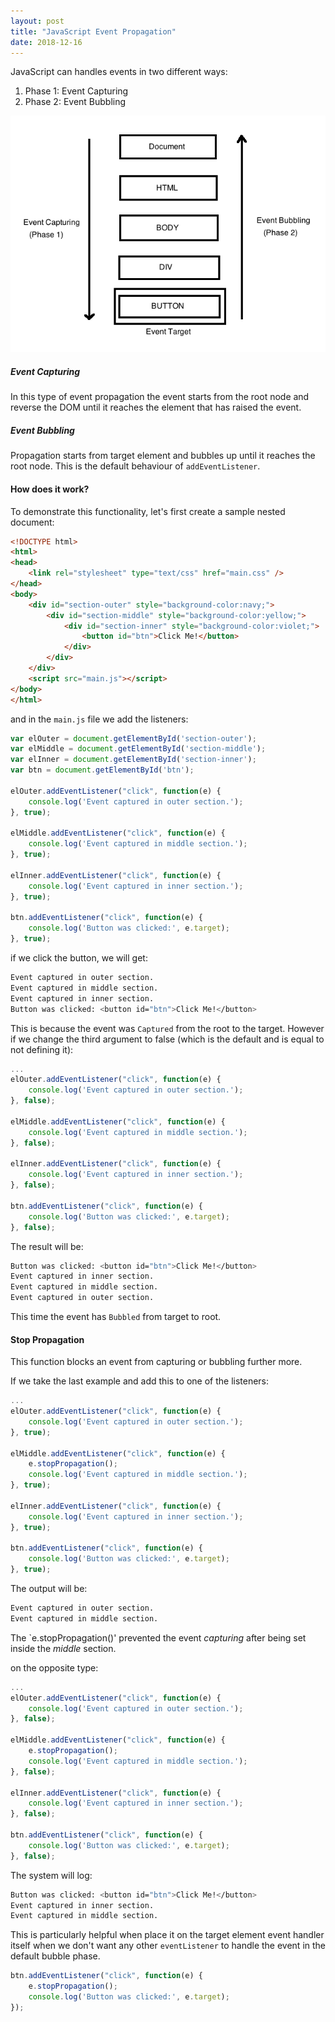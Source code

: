 ```yaml
---
layout: post
title: "JavaScript Event Propagation"
date: 2018-12-16
---
```


JavaScript can handles events in two different ways:
1. Phase 1: Event Capturing
2. Phase 2: Event Bubbling

<img src="/assets/images/js-event-capture-bubble.png" alt="Event Bubbling and Event Capturing (https://medium.com/@vsvaibhav2016/event-bubbling-and-event-capturing-in-javascript-6ff38bec30e)" />

<!--more-->

##### Event Capturing
In this type of event propagation the event starts from the root node and reverse the DOM until it reaches the element that has raised the event. 

##### Event Bubbling
Propagation starts from target element and bubbles up until it reaches the root node. This is the default behaviour of `addEventListener`.

#### How does it work?
To demonstrate this functionality, let's first create a sample nested document:

```html
<!DOCTYPE html>
<html>
<head>   
    <link rel="stylesheet" type="text/css" href="main.css" />
</head>
<body>
    <div id="section-outer" style="background-color:navy;">
        <div id="section-middle" style="background-color:yellow;">
            <div id="section-inner" style="background-color:violet;">
                <button id="btn">Click Me!</button>
            </div>
        </div>
    </div>
    <script src="main.js"></script>
</body>
</html>
```

and in the `main.js` file we add the listeners:

```javascript
var elOuter = document.getElementById('section-outer');
var elMiddle = document.getElementById('section-middle');
var elInner = document.getElementById('section-inner');
var btn = document.getElementById('btn');

elOuter.addEventListener("click", function(e) {
    console.log('Event captured in outer section.');    
}, true);

elMiddle.addEventListener("click", function(e) {
    console.log('Event captured in middle section.');  
}, true);

elInner.addEventListener("click", function(e) {
    console.log('Event captured in inner section.');  
}, true);

btn.addEventListener("click", function(e) {
    console.log('Button was clicked:', e.target);
}, true);
```

if we click the button, we will get:

```bash
Event captured in outer section.
Event captured in middle section.
Event captured in inner section.
Button was clicked: <button id=​"btn">​Click Me!​</button>​
```

This is because the event was `Captured` from the root to the target.
However if we change the third argument to false (which is the default and is equal to not defining it):

```javascript
...
elOuter.addEventListener("click", function(e) {
    console.log('Event captured in outer section.');    
}, false);

elMiddle.addEventListener("click", function(e) {
    console.log('Event captured in middle section.');  
}, false);

elInner.addEventListener("click", function(e) {
    console.log('Event captured in inner section.');  
}, false);

btn.addEventListener("click", function(e) {
    console.log('Button was clicked:', e.target);
}, false);
```

The result will be:

```bash
Button was clicked: <button id=​"btn">​Click Me!​</button>​
Event captured in inner section.
Event captured in middle section.
Event captured in outer section.
```

This time the event has `Bubbled` from target to root.

#### Stop Propagation
This function blocks an event from capturing or bubbling further more.

If we take the last example and add this to one of the listeners:

```javascript
...
elOuter.addEventListener("click", function(e) {
    console.log('Event captured in outer section.');    
}, true);

elMiddle.addEventListener("click", function(e) {
    e.stopPropagation();
    console.log('Event captured in middle section.');  
}, true);

elInner.addEventListener("click", function(e) {
    console.log('Event captured in inner section.');  
}, true);

btn.addEventListener("click", function(e) {
    console.log('Button was clicked:', e.target);
}, true);
```

The output will be:

```bash
Event captured in outer section.
Event captured in middle section.
```

The `e.stopPropagation()' prevented the event _capturing_ after being set inside the _middle_ section.

on the opposite type:

```javascript
...
elOuter.addEventListener("click", function(e) {
    console.log('Event captured in outer section.');    
}, false);

elMiddle.addEventListener("click", function(e) {
    e.stopPropagation();
    console.log('Event captured in middle section.');  
}, false);

elInner.addEventListener("click", function(e) {
    console.log('Event captured in inner section.');  
}, false);

btn.addEventListener("click", function(e) {
    console.log('Button was clicked:', e.target);
}, false);
```

The system will log:

```bash
Button was clicked: <button id=​"btn">​Click Me!​</button>​
Event captured in inner section.
Event captured in middle section.
```

This is particularly helpful when place it on the target element event handler itself when we don't want any other `eventListener` to handle the event in the default bubble phase.

```javascript
btn.addEventListener("click", function(e) {
    e.stopPropagation();
    console.log('Button was clicked:', e.target);
});
```
